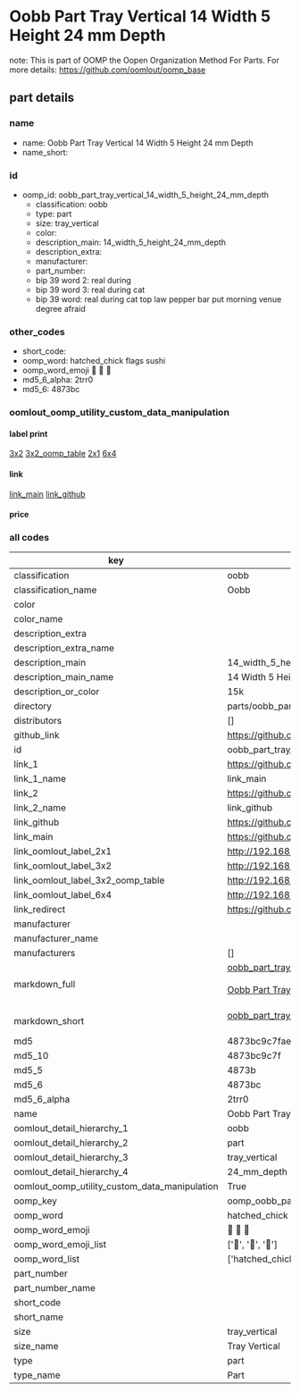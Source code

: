 # Oobb Part Tray Vertical 14 Width 5 Height 24 mm Depth  

note: This is part of OOMP the Oopen Organization Method For Parts. For more details: https://github.com/oomlout/oomp_base

##  part details
  







### name
* name: Oobb Part Tray Vertical 14 Width 5 Height 24 mm Depth
* name_short: 
### id
* oomp_id: oobb_part_tray_vertical_14_width_5_height_24_mm_depth
  * classification: oobb
  * type: part
  * size: tray_vertical
  * color: 
  * description_main: 14_width_5_height_24_mm_depth
  * description_extra: 
  * manufacturer: 
  * part_number: 
  * bip 39 word 2: real during
  * bip 39 word 3: real during cat
  * bip 39 word: real during cat top law pepper bar put morning venue degree afraid

### other_codes
* short_code: 
* oomp_word: hatched_chick flags sushi
* oomp_word_emoji :hatched_chick: :flags: :sushi:
* md5_6_alpha: 2trr0
* md5_6: 4873bc






### oomlout_oomp_utility_custom_data_manipulation
#### label print
[3x2](http://192.168.1.245:1112/?label=oomp%202trr0)
[3x2_oomp_table](http://192.168.1.108:1112/?label=oomp%202trr0)
[2x1](http://192.168.1.242:1112/?label=oomp%202trr0)
[6x4](http://192.168.1.55:1112/?label=oomp%202trr0)    

#### link

[link_main](https://github.com/oomlout/oomlout_oomp_version_1_messy/tree/main/parts/oobb_part_tray_vertical_14_width_5_height_24_mm_depth) [link_github](https://github.com/oomlout/oomlout_oomp_version_1_messy/tree/main/parts/oobb_part_tray_vertical_14_width_5_height_24_mm_depth)                             

#### price







### all codes 
| key | value |  
| --- | --- |  
| classification | oobb |  
| classification_name | Oobb |  
| color |  |  
| color_name |  |  
| description_extra |  |  
| description_extra_name |  |  
| description_main | 14_width_5_height_24_mm_depth |  
| description_main_name | 14 Width 5 Height 24 mm Depth |  
| description_or_color | 15k |  
| directory | parts/oobb_part_tray_vertical_14_width_5_height_24_mm_depth |  
| distributors | [] |  
| github_link | https://github.com/oomlout/oomlout_oomp_part_src/tree/main/parts/oobb_part_tray_vertical_14_width_5_height_24_mm_depth |  
| id | oobb_part_tray_vertical_14_width_5_height_24_mm_depth |  
| link_1 | https://github.com/oomlout/oomlout_oomp_version_1_messy/tree/main/parts/oobb_part_tray_vertical_14_width_5_height_24_mm_depth |  
| link_1_name | link_main |  
| link_2 | https://github.com/oomlout/oomlout_oomp_version_1_messy/tree/main/parts/oobb_part_tray_vertical_14_width_5_height_24_mm_depth |  
| link_2_name | link_github |  
| link_github | https://github.com/oomlout/oomlout_oomp_version_1_messy/tree/main/parts/oobb_part_tray_vertical_14_width_5_height_24_mm_depth |  
| link_main | https://github.com/oomlout/oomlout_oomp_version_1_messy/tree/main/parts/oobb_part_tray_vertical_14_width_5_height_24_mm_depth |  
| link_oomlout_label_2x1 | http://192.168.1.242:1112/?label=oomp%202trr0 |  
| link_oomlout_label_3x2 | http://192.168.1.245:1112/?label=oomp%202trr0 |  
| link_oomlout_label_3x2_oomp_table | http://192.168.1.108:1112/?label=oomp%202trr0 |  
| link_oomlout_label_6x4 | http://192.168.1.55:1112/?label=oomp%202trr0 |  
| link_redirect | https://github.com/oomlout/oomlout_oomp_version_1_messy/tree/main/parts/oobb_part_tray_vertical_14_width_5_height_24_mm_depth |  
| manufacturer |  |  
| manufacturer_name |  |  
| manufacturers | [] |  
| markdown_full | [oobb_part_tray_vertical_14_width_5_height_24_mm_depth](none)<br>[](none)<br>[Oobb Part Tray Vertical 14 Width 5 Height 24 Mm Depth](none)<br><br> |  
| markdown_short | [oobb_part_tray_vertical_14_width_5_height_24_mm_depth](none)<br><br> |  
| md5 | 4873bc9c7faec24e8bbefe4e47910d97 |  
| md5_10 | 4873bc9c7f |  
| md5_5 | 4873b |  
| md5_6 | 4873bc |  
| md5_6_alpha | 2trr0 |  
| name | Oobb Part Tray Vertical 14 Width 5 Height 24 mm Depth |  
| oomlout_detail_hierarchy_1 | oobb |  
| oomlout_detail_hierarchy_2 | part |  
| oomlout_detail_hierarchy_3 | tray_vertical |  
| oomlout_detail_hierarchy_4 | 24_mm_depth |  
| oomlout_oomp_utility_custom_data_manipulation | True |  
| oomp_key | oomp_oobb_part_tray_vertical_14_width_5_height_24_mm_depth |  
| oomp_word | hatched_chick flags sushi |  
| oomp_word_emoji | :hatched_chick: :flags: :sushi: |  
| oomp_word_emoji_list | [':hatched_chick:', ':flags:', ':sushi:'] |  
| oomp_word_list | ['hatched_chick', 'flags', 'sushi'] |  
| part_number |  |  
| part_number_name |  |  
| short_code |  |  
| short_name |  |  
| size | tray_vertical |  
| size_name | Tray Vertical |  
| type | part |  
| type_name | Part |  

